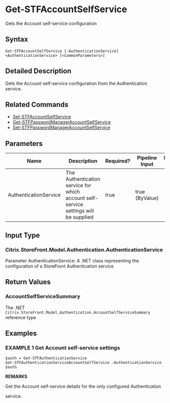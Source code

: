 ﻿# Get-STFAccountSelfService

Gets the Account self-service configuration

## Syntax

```
Get-STFAccountSelfService [-AuthenticationService] <AuthenticationService> [<CommonParameters>]
```

## Detailed Description

Gets the Account self-service configuration from the Authentication service.

## Related Commands

* [Set-STFAccountSelfService](Set-STFAccountSelfService.md)
* [Get-STFPasswordManagerAccountSelfService](Get-STFPasswordManagerAccountSelfService.md)
* [Set-STFPasswordManagerAccountSelfService](Set-STFPasswordManagerAccountSelfService.md)

## Parameters

| Name   | Description | Required? | Pipeline Input | Default Value |
| --- | --- | --- | --- | --- |
|AuthenticationService|The Authentication service for which account self-service settings will be supplied|true|true (ByValue)| |

## Input Type

### Citrix.StoreFront.Model.Authentication.AuthenticationService

Parameter AuthenticationService: A .NET class representing the configuration of a StoreFront Authentication service

## Return Values

### AccountSelfServiceSummary

The .NET `Citrix.StoreFront.Model.Authentication.AccountSelfServiceSummary` reference type

## Examples

### EXAMPLE 1 Get Account self-service settings

```
$auth = Get-STFAuthenticationService
Get-STFAuthenticationServiceAccountSelfService -AuthenticationService $auth
```

**REMARKS**

Get the Account self-service details for the only configured Authentication 

service.
